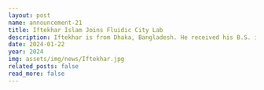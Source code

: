 ```yaml
---
layout: post
name: announcement-21
title: Iftekhar Islam Joins Fluidic City Lab
description: Iftekhar is from Dhaka, Bangladesh. He received his B.S. in Computer Science from <a href="https://en.wikipedia.org/wiki/Rajshahi_University_of_Engineering_%26_Technology"> Rajshahi University of Engineering & Technology</a>. He also worked as a graphic design intern at <a href="https://en.wikipedia.org/wiki/10_Minute_School"> 10 Minute School</a>. In his free time, Iftekhar enjoys watching movies, documentaries and cooking.
date: 2024-01-22
year: 2024
img: assets/img/news/Iftekhar.jpg
related_posts: false
read_more: false
---
```

